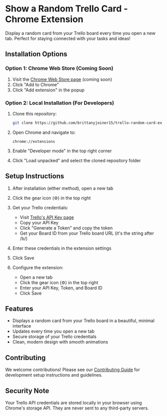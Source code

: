 # Show a Random Trello Card - Chrome Extension

Display a random card from your Trello board every time you open a new tab. Perfect for staying connected with your tasks and ideas!

## Installation Options

### Option 1: Chrome Web Store (Coming Soon)

1. Visit the [Chrome Web Store page](https://chrome.google.com/webstore/detail/show-a-random-trello-card) (coming soon)
2. Click "Add to Chrome"
3. Click "Add extension" in the popup

### Option 2: Local Installation (For Developers)

1. Clone this repository:
   ```bash
   git clone https://github.com/brittanyjoiner15/trello-random-card-extension.git
   ```

2. Open Chrome and navigate to:
   ```
   chrome://extensions
   ```

3. Enable "Developer mode" in the top right corner

4. Click "Load unpacked" and select the cloned repository folder

## Setup Instructions

1. After installation (either method), open a new tab
2. Click the gear icon (⚙️) in the top right
3. Get your Trello credentials:
   - Visit [Trello's API Key page](https://trello.com/app-key)
   - Copy your API Key
   - Click "Generate a Token" and copy the token
   - Get your Board ID from your Trello board URL (it's the string after /b/)
4. Enter these credentials in the extension settings
5. Click Save

3. Configure the extension:
   - Open a new tab
   - Click the gear icon (⚙️) in the top right
   - Enter your API Key, Token, and Board ID
   - Click Save

## Features

- Displays a random card from your Trello board in a beautiful, minimal interface
- Updates every time you open a new tab
- Secure storage of your Trello credentials
- Clean, modern design with smooth animations

## Contributing

We welcome contributions! Please see our [Contributing Guide](CONTRIBUTING.md) for development setup instructions and guidelines.

## Security Note

Your Trello API credentials are stored locally in your browser using Chrome's storage API. They are never sent to any third-party servers.
